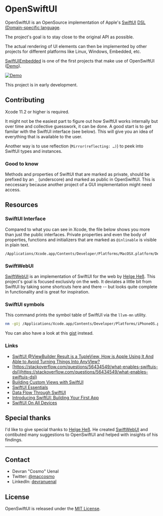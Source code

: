 # OpenSwiftUI

OpenSwiftUI is an OpenSource implementation of Apple's [SwiftUI](https://developer.apple.com/documentation/swiftui) [DSL (Domain-specific language](https://en.wikipedia.org/wiki/Domain-specific_language).

The project's goal is to stay close to the original API as possible.

The actual rendering of UI elements can then be implemented by other projects for different platforms like Linux, Windows, Embedded, etc.

[SwiftUIEmbedded](https://github.com/Cosmo/SwiftUIEmbedded) is one of the first projects that make use of OpenSwiftUI ([Demo](https://github.com/Cosmo/SwiftUIEmbedded-Demo)).

[![Demo](https://img.youtube.com/vi/bE1bqOhXcY4/0.jpg)](https://www.youtube.com/watch?v=bE1bqOhXcY4)

This project is in early development.

## Contributing

Xcode 11.2 or higher is required.

It might not be the easiest part to figure out how SwiftUI works internally but over time and collective guesswork, it can be done.
A good start is to get familar with the SwiftUI interface (see below). This will give you an idea of everything that is available to the user.

Another way is to use reflection (`Mirror(reflecting: …)`) to peek into SwiftUI types and instances.


### Good to know

Methods and properties of SwiftUI that are marked as private, should be prefixed by an `_` (underscore) and marked as public in OpenSwiftUI.
This is neccessary because another project of a GUI implementation might need access.


## Resources

### SwiftUI Interface

Compared to what you can see in Xcode, the file below shows you more than just the public interfaces.
Private properties and even the body of properties, functions and initializers that are marked as `@inlinable` is visible in plain text.  

```
/Applications/Xcode.app/Contents/Developer/Platforms/MacOSX.platform/Developer/SDKs/MacOSX.sdk/System/Library/Frameworks/SwiftUI.framework/Versions/A/Modules/SwiftUI.swiftmodule/x86_64.swiftinterface
```

### SwiftWebUI

[SwiftWebUI](https://github.com/SwiftWebUI/SwiftWebUI) is an implementation of SwiftUI for the web by [Helge Heß](https://github.com/helje5).
This project's goal is focused exclusivly on the web. 
It deviates a little bit from SwiftUI by taking some shortcuts here and there -- but looks quite complete in functionality and is great for inspiration.  


### SwiftUI symbols

This command prints the symbol table of SwiftUI via the `llvm-mn` utility.

```bash
nm -gUj /Applications/Xcode.app/Contents/Developer/Platforms/iPhoneOS.platform/Library/Developer/CoreSimulator/Profiles/Runtimes/iOS.simruntime/Contents/Resources/RuntimeRoot/System/Library/Frameworks/SwiftUI.framework/SwiftUI | swift-demangle | sed 's/SwiftUI.//g' | sed 's/Swift.//g'
```

You can also have a look at this [gist](https://gist.github.com/Cosmo/deeece2ac8b804f4977b388bb7185b98) instead.


### Links

* [SwiftUI @ViewBuilder Result is a TupleView, How is Apple Using It And Able to Avoid Turning Things Into AnyVIew?](https://forums.swift.org/t/swiftui-viewbuilder-result-is-a-tupleview-how-is-apple-using-it-and-able-to-avoid-turning-things-into-anyview/28181/2)
* [https://stackoverflow.com/questions/56434549/what-enables-swiftuis-dsl](https://stackoverflow.com/questions/56434549/what-enables-swiftuis-dsl)
* [Building Custom Views with SwiftUI](https://developer.apple.com/wwdc19/237)
* [SwiftUI Essentials](https://developer.apple.com/wwdc19/216)
* [Data Flow Through SwiftUI](https://developer.apple.com/wwdc19/226)
* [Introducing SwiftUI: Building Your First App](https://developer.apple.com/wwdc19/231)
* [SwiftUI On All Devices](https://developer.apple.com/wwdc19/240)

## Special thanks

I'd like to give special thanks to [Helge Heß](https://github.com/helje5). He created [SwiftWebUI](https://github.com/SwiftWebUI/SwiftWebUI) and contibuted many suggestions to OpenSwiftUI and helped with insights of his findings.


---

## Contact

* Devran "Cosmo" Uenal
* Twitter: [@maccosmo](http://twitter.com/maccosmo)
* LinkedIn: [devranuenal](https://www.linkedin.com/in/devranuenal)

## License

OpenSwiftUI is released under the [MIT License](http://www.opensource.org/licenses/MIT).
